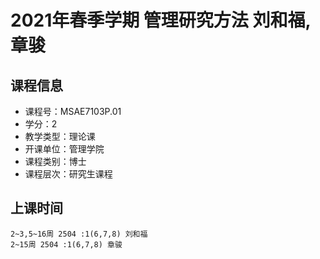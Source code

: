 # 2021年春季学期 管理研究方法 刘和福, 章骏






## 课程信息

- 课程号：MSAE7103P.01
- 学分：2
- 教学类型：理论课
- 开课单位：管理学院
- 课程类别：博士
- 课程层次：研究生课程

## 上课时间

```
2~3,5~16周 2504 :1(6,7,8) 刘和福
2~15周 2504 :1(6,7,8) 章骏
```

